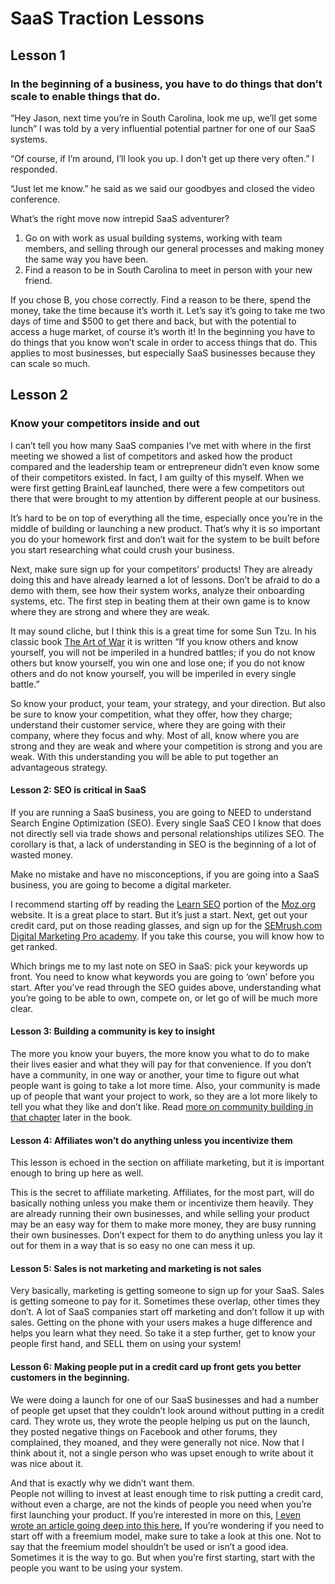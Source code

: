 # SaaS Traction Lessons

## Lesson 1

### In the beginning of a business, you have to do things that don’t scale to enable things that do.

“Hey Jason, next time you’re in South Carolina, look me up, we’ll get some lunch” I was told by a very influential potential partner for one of our SaaS systems.  


“Of course, if I’m around, I’ll look you up. I don’t get up there very often.” I responded.  


“Just let me know.” he said as we said our goodbyes and closed the video conference.  


What’s the right move now intrepid SaaS adventurer?  


1. Go on with work as usual building systems, working with team members, and selling through our general processes and making money the same way you have been.
2. Find a reason to be in South Carolina to meet in person with your new friend.

If you chose B, you chose correctly. Find a reason to be there, spend the money, take the time because it’s worth it. Let’s say it’s going to take me two days of time and $500 to get there and back, but with the potential to access a huge market, of course it’s worth it! In the beginning you have to do things that you know won’t scale in order to access things that do. This applies to most businesses, but especially SaaS businesses because they can scale so much.  


## Lesson 2

### Know your competitors inside and out

I can’t tell you how many SaaS companies I’ve met with where in the first meeting we showed a list of competitors and asked how the product compared and the leadership team or entrepreneur didn’t even know some of their competitors existed. In fact, I am guilty of this myself. When we were first getting BrainLeaf launched, there were a few competitors out there that were brought to my attention by different people at our business.  


It’s hard to be on top of everything all the time, especially once you’re in the middle of building or launching a new product. That’s why it is so important you do your homework first and don’t wait for the system to be built before you start researching what could crush your business.  


Next, make sure sign up for your competitors’ products! They are already doing this and have already learned a lot of lessons. Don’t be afraid to do a demo with them, see how their system works, analyze their onboarding systems, etc. The first step in beating them at their own game is to know where they are strong and where they are weak.  


It may sound cliche, but I think this is a great time for some Sun Tzu. In his classic book [The Art of War](http://classics.mit.edu/Tzu/artwar.html) it is written “If you know others and know yourself, you will not be imperiled in a hundred battles; if you do not know others but know yourself, you win one and lose one; if you do not know others and do not know yourself, you will be imperiled in every single battle.”  


So know your product, your team, your strategy, and your direction. But also be sure to know your competition, what they offer, how they charge; understand their customer service, where they are going with their company, where they focus and why. Most of all, know where you are strong and they are weak and where your competition is strong and you are weak. With this understanding you will be able to put together an advantageous strategy.

#### Lesson 2: SEO is critical in SaaS

If you are running a SaaS business, you are going to NEED to understand Search Engine Optimization \(SEO\). Every single SaaS CEO I know that does not directly sell via trade shows and personal relationships utilizes SEO. The corollary is that, a lack of understanding in SEO is the beginning of a lot of wasted money.  


Make no mistake and have no misconceptions, if you are going into a SaaS business, you are going to become a digital marketer.  


I recommend starting off by reading the [Learn SEO](https://moz.com/learn/seo) portion of the [Moz.org](http://moz.org) website. It is a great place to start. But it’s just a start. Next, get out your credit card, put on those reading glasses, and sign up for the [SEMrush.com Digital Marketing Pro academy](https://www.semrush.com/academy/). If you take this course, you will know how to get ranked.  


Which brings me to my last note on SEO in SaaS: pick your keywords up front. You need to know what keywords you are going to ‘own’ before you start. After you’ve read through the SEO guides above, understanding what you’re going to be able to own, compete on, or let go of will be much more clear.  
  


#### Lesson 3: Building a community is key to insight

The more you know your buyers, the more know you what to do to make their lives easier and what they will pay for that convenience. If you don’t have a community, in one way or another, your time to figure out what people want is going to take a lot more time. Also, your community is made up of people that want your project to work, so they are a lot more likely to tell you what they like and don’t like. Read [more on community building in that chapter](https://docs.google.com/document/d/1qLCH0YaNhxbutZeK9Oo87n9PhssDaHLkWLTPYW0UIMQ/edit#heading=h.v2flreeisau3) later in the book.

#### Lesson 4: Affiliates won’t do anything unless you incentivize them

This lesson is echoed in the section on affiliate marketing, but it is important enough to bring up here as well.  


This is the secret to affiliate marketing. Affiliates, for the most part, will do basically nothing unless you make them or incentivize them heavily. They are already running their own businesses, and while selling your product may be an easy way for them to make more money, they are busy running their own businesses. Don’t expect for them to do anything unless you lay it out for them in a way that is so easy no one can mess it up.

#### Lesson 5: Sales is not marketing and marketing is not sales

Very basically, marketing is getting someone to sign up for your SaaS. Sales is getting someone to pay for it. Sometimes these overlap, other times they don’t. A lot of SaaS companies start off marketing and don’t follow it up with sales. Getting on the phone with your users makes a huge difference and helps you learn what they need. So take it a step further, get to know your people first hand, and SELL them on using your system!

#### Lesson 6: Making people put in a credit card up front gets you better customers in the beginning.

We were doing a launch for one of our SaaS businesses and had a number of people get upset that they couldn’t look around without putting in a credit card. They wrote us, they wrote the people helping us put on the launch, they posted negative things on Facebook and other forums, they complained, they moaned, and they were generally not nice. Now that I think about it, not a single person who was upset enough to write about it was nice about it.  


And that is exactly why we didn’t want them.  
People not willing to invest at least enough time to risk putting a credit card, without even a charge, are not the kinds of people you need when you’re first launching your product. If you’re interested in more on this, [I even wrote an article going deep into this here.](http://jhmediagroup.com/blog/2018/04/21/saas-paywall-to-get-the-right-customers/) If you’re wondering if you need to start off with a freemium model, make sure to take a look at this one. Not to say that the freemium model shouldn’t be used or isn’t a good idea. Sometimes it is the way to go. But when you’re first starting, start with the people you want to be using your system.

